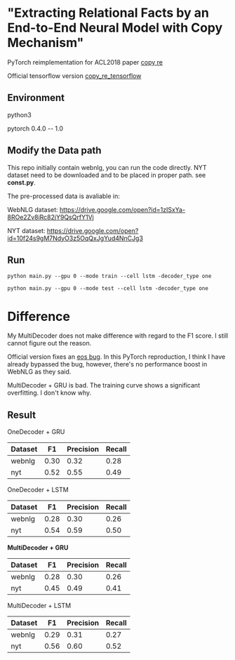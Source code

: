 # "Extracting Relational Facts by an End-to-End Neural Model with Copy Mechanism"

PyTorch reimplementation for ACL2018 paper [copy re](http://aclweb.org/anthology/P18-1047)

Official tensorflow version [copy_re_tensorflow](https://github.com/xiangrongzeng/copy_re)

## Environment

python3

pytorch 0.4.0 -- 1.0

## Modify the Data path

This repo initially contain webnlg, you can run the code directly.
NYT dataset need to be downloaded and to be placed in proper path. see **const.py**.

The pre-processed data is avaliable in:

WebNLG dataset:
 https://drive.google.com/open?id=1zISxYa-8ROe2Zv8iRc82jY9QsQrfY1Vj

NYT dataset:
 https://drive.google.com/open?id=10f24s9gM7NdyO3z5OqQxJgYud4NnCJg3
 


## Run

`python main.py --gpu 0 --mode train --cell lstm -decoder_type one`

`python main.py --gpu 0 --mode test --cell lstm -decoder_type one`


# Difference

My MultiDecoder does not make difference with regard to the F1 score. I still cannot figure out the reason.

Official version fixes an [eos bug](https://github.com/xiangrongzeng/copy_re/commit/abe442eaee941ca588b7cd8daec0eec0faa5e8ef).
In this PyTorch reproduction, I think I have already bypassed the bug, however, there's no performance boost in WebNLG as they said.

MultiDecoder + GRU is bad. The training curve shows a significant overfitting. I don't know why.

## Result

OneDecoder + GRU

| Dataset | F1 | Precision | Recall |
| ------ | ------ | ------ | ------ |
| webnlg | 0.30 | 0.32 |0.28 |
| nyt| 0.52 | 0.55 | 0.49 |

OneDecoder + LSTM

| Dataset | F1 | Precision | Recall |
| ------ | ------ | ------ | ------ |
| webnlg | 0.28 | 0.30 | 0.26 |
| nyt| 0.54 | 0.59 | 0.50 |

**MultiDecoder + GRU**

| Dataset | F1 | Precision | Recall |
| ------ | ------ | ------ | ------ |
| webnlg | 0.28 | 0.30 | 0.26 |
| nyt    | 0.45 | 0.49 | 0.41 |

MultiDecoder + LSTM

| Dataset | F1 | Precision | Recall |
| ------ | ------ | ------ | ------ |
| webnlg | 0.29 | 0.31 | 0.27 |
| nyt    | 0.56 | 0.60 | 0.52 |



